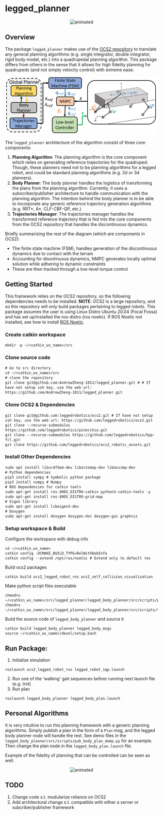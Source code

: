 # legged_planner
<p align="center">
  <img src="docs/anybotics_legged_planner.gif" alt="animated" />
</p>

## Overview
The package `legged_planner` makes use of the [OCS2 repository](https://github.com/leggedrobotics/ocs2) to translate any general planning algorithms (e.g. single integrator, double integrator, rigid body model, etc.)  into a quadrupedal planning algorithm.
This package differs from others in the sense that it allows for high fidelity planning for quadrupeds (and not simply velocity control) with extreme ease. 

<p align="center">
  <img src="docs/quad_diagram.png"/>
</p>

The `legged_planner` architecture of the algorithm consist of three core components:
1. **Planning Algorithm**: The planning algorithm is the core component which relies on generating reference trajectories for the quadruped. Though, these planners need not to be planning algorithms for a legged robot, and could be standard planning algorithms (e.g. 2d or 3d planners).
2. **Body Planner**: The body planner handles the logistics of transforming the plans from the planning algorithm. Currently, it uses a subscriber/publisher architecture to handle communication with the planning algorithm. The intention behind the body planner is to be able to incorporate any generic reference trajectory generation algorithms (e.g. RRT*, A*, CLF-CBF-QP, etc.)
3. **Trajectories Manager**: The trajectories manager handles the transformed reference trajectory that is fed into the core components from the OCS2 repository that handles the discontinuous dynamics.

Briefly summarizing the rest of the diagram (which are components in OCS2):
- The finite state machine (FSM), handles generation of the discontinuous dynamics due to contact with the terrain
- Accounting for disontinuous dynamics, NMPC generates locally optimal solution while adhering to dynamic constraints
- These are then tracked through a low-level torque control

## Getting Started
This framework relies on the OCS2 repository, so the following dependencies needs to be installed. **NOTE**: OCS2 is a large repository, and so this repository will only build packages pertaining to legged robots. This package assumes the user is using Linux Distro Ubuntu 20.04 (Focal Fossa) and has set up/installed the ros-distro (ros noetic). If ROS Noetic not installed, see how to install [ROS Noetic](http://wiki.ros.org/noetic/Installation/Ubuntu).

### Create catkin workspace
```
mkdir -p ~/<catkin_ws_name>/src
```

### Clone source code ###
```
# Go to src directory
cd ~/<catkin_ws_name>/src
# clone the repository
git clone git@github.com:AndrewZheng-1011/legged_planner.git # # If have not setup ssh key, use the web url: https://github.com/AndrewZheng-1011/legged_planner.git
```

### Clone OCS2 & Dependencies ###
```
git clone git@github.com:leggedrobotics/ocs2.git # If have not setup ssh key, use the web url: https://github.com/leggedrobotics/ocs2.git
git clone --recurse-submodules https://github.com/leggedrobotics/pinocchio.git
git clone --recurse-submodules https://github.com/leggedrobotics/hpp-fcl.git
git clone https://github.com/leggedrobotics/ocs2_robotic_assets.git
```

### Install Other Dependencies ###
```
sudo apt install liburdfdom-dev liboctomap-dev libassimp-dev
# Python dependencies
pip3 install sympy # Symbolic python package
pip3 install numpy # Numpy
# ROS Dependencies for catkin tools
sudo apt-get install ros-$ROS_DISTRO-catkin python3-catkin-tools -y
sudo apt-get install ros-$ROS_DISTRO-grid-map
# Eigen library
sudo apt-get install libeigen3-dev
# Doxygen
sudo apt-get install doxygen doxygen-doc doxygen-gui graphviz
```

### Setup workspace & Build ###
Configure the workspace with debug info
```
cd ~/<catkin_ws_name>
catkin config -DCMAKE_BUILD_TYPE=RelWithDebInfo
catkin config --extend /opt/ros/noetic # Extend only to default ros
```

Build ocs2 packages
```
catkin build ocs2_legged_robot_ros ocs2_self_collision_visualization
```

Make python script files executable
```
chmod+x ~/<catkin_ws_name>/src/legged_planner/legged_body_planner/src/scripts/pub_body_plan_demo.py
chmod+x ~/<catkin_ws_name>/src/legged_planner/legged_body_planner/src/scripts/traj_pub_demo.py
```

Build the source code of `legged_body_planner` and source it
```
catkin build legged_body_planner legged_body_msgs
source ~/<catkin_ws_name>/devel/setup.bash
```

## Run Package:
1. Initialize simulation
```
roslaunch ocs2_legged_robot_ros legged_robot_sqp.launch
```

2. Run one of the 'walking' gait sequences before running next launch file (e.g. trot)
3. Run plan
```
roslaunch legged_body_planner legged_body_plan.launch
```


## Personal Algorithms
It is very intuitive to run this planning framework with a generic planning algorithms. Simply publish a plan in the form of a `Plan` msg, and the legged body planner node will handle the rest. See demo files in the `legged_body_planner/src/scripts/pub_body_plan_demp.py` for an example. Then change the plan node in the `legged_body_plan.launch` file.

Example of the fidelity of planning that can be controlled can be seen as well.

<p align="center">
  <img src="docs/legged_planner_wack_back.gif" alt="animated"/>
</p>

## TODO
1. Change code s.t. modularize reliance on OCS2
2. Add architectural change s.t. compatible with either a server or subcriber/publisher framework

